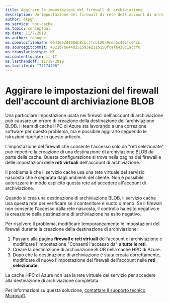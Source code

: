 ```yaml
---
title: Aggirare le impostazioni del firewall di archiviazione
description: Un'impostazione del firewall di rete dell'account di archiviazione può causare un errore durante la creazione di una destinazione di archiviazione BLOB di Azure nella cache HPC di Azure. Questo articolo fornisce una soluzione alternativa per la limitazione fino a quando non si verifica una correzione software.
author: ekpgh
ms.service: hpc-cache
ms.topic: conceptual
ms.date: 11/7/2019
ms.author: rohogue
ms.openlocfilehash: 6643662d498db8cbcffcb120a9ceabc46cfc04cb
ms.sourcegitcommit: 4821b7b644d251593e211b150fcafa430c1accf0
ms.translationtype: MT
ms.contentlocale: it-IT
ms.lasthandoff: 11/19/2019
ms.locfileid: "74174408"
---
```

# <a name="work-around-blob-storage-account-firewall-settings"></a>Aggirare le impostazioni del firewall dell'account di archiviazione BLOB

Una particolare impostazione usata nei firewall dell'account di archiviazione può causare un errore di creazione della destinazione dell'archiviazione BLOB. Il team di cache HPC di Azure sta lavorando a una correzione software per questo problema, ma è possibile aggirarlo seguendo le istruzioni riportate in questo articolo.

L'impostazione del firewall che consente l'accesso solo da "reti selezionate" può impedire la creazione di una destinazione di archiviazione BLOB da parte della cache. Questa configurazione si trova nella pagina dei firewall e delle impostazioni delle **reti virtuali** dell'account di archiviazione.

Il problema è che il servizio cache usa una rete virtuale del servizio nascosta che è separata dagli ambienti del cliente. Non è possibile autorizzare in modo esplicito questa rete ad accedere all'account di archiviazione.

Quando si crea una destinazione di archiviazione BLOB, il servizio cache usa questa rete per verificare se il contenitore è vuoto o meno. Se il firewall non consente l'accesso dalla rete nascosta, il controllo ha esito negativo e la creazione della destinazione di archiviazione ha esito negativo.

Per risolvere il problema, modificare temporaneamente le impostazioni del firewall durante la creazione della destinazione di archiviazione:

1. Passare alla pagina **firewall e reti virtuali** dell'account di archiviazione e modificare l'impostazione "Consenti l'accesso da" a **tutte le reti**.
1. Creare la destinazione di archiviazione BLOB nella cache HPC di Azure.
1. Dopo che la destinazione di archiviazione è stata creata correttamente, modificare di nuovo l'impostazione del firewall dell'account nelle **reti selezionate**.

La cache HPC di Azure non usa la rete virtuale del servizio per accedere alla destinazione di archiviazione completata.

Per informazioni su questa soluzione, [contattare il supporto tecnico Microsoft](hpc-cache-support-ticket.md).
